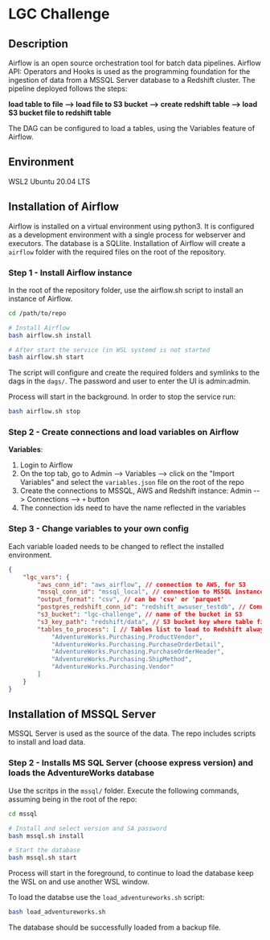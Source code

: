 # LGC Challenge

## Description

Airflow is an open source orchestration tool for batch data pipelines. Airflow API: Operators and Hooks is used as the programming foundation for the ingestion of data from a MSSQL Server database to a Redshift cluster. The pipeline deployed follows the steps:

__load table to file --> load file to S3 bucket --> create redshift table --> load S3 bucket file to redshift table__

The DAG can be configured to load a tables, using the Variables feature of Airflow.

## Environment

WSL2 Ubuntu 20.04 LTS

## Installation of Airflow

Airflow is installed on a virtual environment using python3. It is configured as a development environment with a single process for webserver and executors. The database is a SQLlite. Installation of Airflow will create a `airflow` folder with the required files on the root of the repository.

### Step 1 - Install Airflow instance

In the root of the repository folder, use the airflow.sh script to install an instance of Airflow.

```bash
cd /path/to/repo

# Install Airflow
bash airflow.sh install

# After start the service (in WSL systemd is not started
bash airflow.sh start
```

The script will configure and create the required folders and symlinks to the dags in the `dags/`. The password and user to enter the UI is admin:admin.

Process will start in the background. In order to stop the service run:

```bash
bash airflow.sh stop
```

### Step 2 - Create connections and load variables on Airflow

__Variables__:
1. Login to Airflow
2. On the top tab, go to Admin --> Variables --> click on the "Import Variables" and select the `variables.json` file on the root of the repo
3. Create the connections to MSSQL, AWS and Redshift instance: Admin --> Connections --> `+` button
4. The connection ids need to have the name reflected in the variables

### Step 3 - Change variables to your own config

Each variable loaded needs to be changed to reflect the installed environment.
```json
{
    "lgc_vars": {
        "aws_conn_id": "aws_airflow", // connection to AWS, for S3
        "mssql_conn_id": "mssql_local", // connection to MSSQL instance with source data
        "output_format": "csv", // can be 'csv' or 'parquet'
        "postgres_redshift_conn_id": "redshift_awsuser_testdb", // Connection ID for Redshift cluster
        "s3_bucket": "lgc-challenge", // name of the bucket in S3
        "s3_key_path": "redshift/data", // S3 bucket key where table files will be sent
        "tables_to_process": [ // Tables list to load to Redshift always in format <db>.<schema>.<table>
            "AdventureWorks.Purchasing.ProductVendor",
            "AdventureWorks.Purchasing.PurchaseOrderDetail",
            "AdventureWorks.Purchasing.PurchaseOrderHeader",
            "AdventureWorks.Purchasing.ShipMethod",
            "AdventureWorks.Purchasing.Vendor"
        ]
    }
}
```

## Installation of MSSQL Server

MSSQL Server is used as the source of the data. The repo includes scripts to install and load data.

### Step 2 - Installs MS SQL Server (choose express version) and loads the AdventureWorks database

Use the scritps in the `mssql/` folder. Execute the following commands, assuming being in the root of the repo:

```bash
cd mssql

# Install and select version and SA password
bash mssql.sh install

# Start the database
bash mssql.sh start
```

Process will start in the foreground, to continue to load the database keep the WSL on and use another WSL window.

To load the databse use the `load_adventureworks.sh` script:

```bash
bash load_adventureworks.sh
```

The database should be successfully loaded from a backup file.



